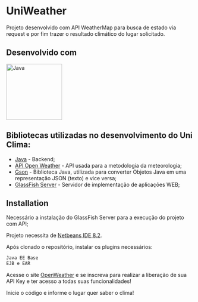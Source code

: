 # UniWeather

Projeto desenvolvido com API WeatherMap para busca de estado via request e por fim trazer o resultado climático do lugar solicitado.

## Desenvolvido com

<img src="http://s2.glbimg.com/QbYgwDR7etugwBvSRONM9A2TCcI=/695x0/s.glbimg.com/po/tt2/f/original/2015/07/14/java-logo.jpg" alt="Java" width=150px >

## Bibliotecas utilizadas no desenvolvimento do Uni Clima:

- [Java](https://www.java.com/pt-BR/) - Backend;
- [API Open Weather](https://openweathermap.org/) - API usada para a metodologia da meteorologia;
- [Gson](https://github.com/google/gson) - Biblioteca Java, utilizada para converter Objetos Java em uma representação JSON (texto) e vice versa;
- [GlassFish Server](https://javaee.github.io/glassfish/download) - Servidor de implementação de aplicações WEB;

## Installation

Necessário a instalação do GlassFish Server para a execução do projeto com API;

Projeto necessita de [Netbeans IDE 8.2](https://www.oracle.com/technetwork/java/javase/downloads/jdk-netbeans-jsp-3413139-esa.html).

Após clonado o repositório, instalar os plugins necessários:

```sh
Java EE Base
EJB e EAR
```

Acesse o site [OpenWeather](https://openweathermap.org/) e se inscreva para realizar a liberação de sua API Key e ter acesso a todas suas funcionalidades!

Inicie o código e informe o lugar quer saber o clima!
